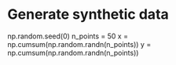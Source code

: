 # Generate synthetic data
np.random.seed(0)
n_points = 50
x = np.cumsum(np.random.randn(n_points))
y = np.cumsum(np.random.randn(n_points))


